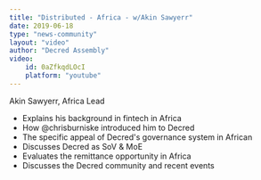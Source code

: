 ```yaml
---
title: "Distributed - Africa - w/Akin Sawyerr"
date: 2019-06-18
type: "news-community"
layout: "video"
author: "Decred Assembly"
video:
    id: 0aZfkqdLOcI
    platform: "youtube"
---
```


Akin Sawyerr, Africa Lead

* Explains his background in fintech in Africa
* How @chrisburniske introduced him to Decred
* The specific appeal of Decred's governance system in African
* Discusses Decred as SoV & MoE
* Evaluates the remittance opportunity in Africa 
* Discusses the Decred community and recent events

